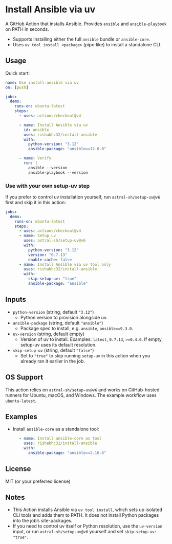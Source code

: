 # Install Ansible via uv

A GitHub Action that installs Ansible. Provides `ansible` and `ansible-playbook` on PATH in seconds.

- Supports installing either the full `ansible` bundle or `ansible-core`.
- Uses `uv tool install <package>` (pipx-like) to install a standalone CLI.

## Usage

Quick start:

```yaml
name: Use install-ansible via uv
on: [push]

jobs:
  demo:
    runs-on: ubuntu-latest
    steps:
      - uses: actions/checkout@v4

      - name: Install Ansible via uv
        id: ansible
        uses: rishabhc32/install-ansible
        with:
          python-version: "3.12"
          ansible-package: "ansible==12.0.0"

      - name: Verify
        run: |
          ansible --version
          ansible-playbook --version
```

### Use with your own setup-uv step

If you prefer to control uv installation yourself, run `astral-sh/setup-uv@v6` first and skip it in this action:

```yaml
jobs:
  demo:
    runs-on: ubuntu-latest
    steps:
      - uses: actions/checkout@v4
      - name: Setup uv
        uses: astral-sh/setup-uv@v6
        with:
          python-version: "3.12"
          version: "0.7.13"
          enable-cache: false
      - name: Install Ansible via uv tool only
        uses: rishabhc32/install-ansible
        with:
          skip-setup-uv: "true"
          ansible-package: "ansible"
```

## Inputs

- `python-version` (string, default `"3.12"`)
  - Python version to provision alongside uv.
- `ansible-package` (string, default `"ansible"`)
  - Package spec to install, e.g. `ansible`, `ansible==9.3.0`.
- `uv-version` (string, default empty)
  - Version of uv to install. Examples: `latest`, `0.7.13`, `>=0.4.0`. If empty, setup-uv uses its default resolution.
- `skip-setup-uv` (string, default `"false"`)
  - Set to `"true"` to skip running `setup-uv` in this action when you already ran it earlier in the job.

 

## OS Support

This action relies on `astral-sh/setup-uv@v6` and works on GitHub-hosted runners for Ubuntu, macOS, and Windows. The example workflow uses `ubuntu-latest`.

## Examples

- Install `ansible-core` as a standalone tool:

```yaml
      - name: Install ansible-core as tool
        uses: rishabhc32/install-ansible
        with:
          ansible-package: "ansible==2.16.6"
```

## License

MIT (or your preferred license)

## Notes

- This Action installs Ansible via `uv tool install`, which sets up isolated CLI tools and adds them to PATH. It does not install Python packages into the job’s site-packages.
- If you need to control uv itself or Python resolution, use the `uv-version` input, or run `astral-sh/setup-uv@v6` yourself and set `skip-setup-uv: "true"`.
